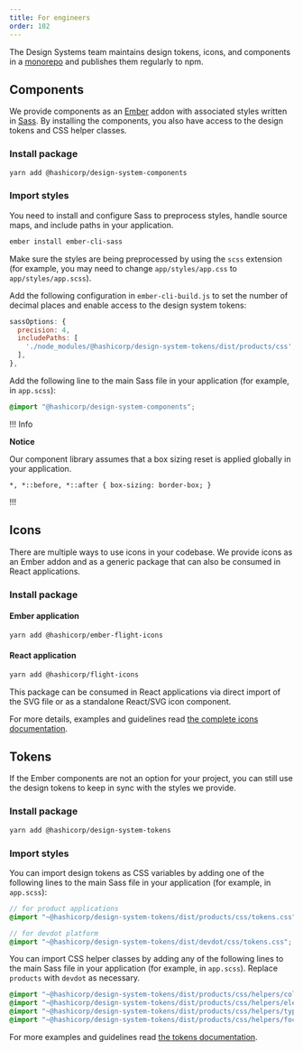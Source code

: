 ```yaml
---
title: For engineers
order: 102
---
```


The Design Systems team maintains design tokens, icons, and components in a [monorepo](https://github.com/hashicorp/design-system) and publishes them regularly to npm.

## Components

We provide components as an [Ember](https://emberjs.com/) addon with associated styles written in [Sass](https://sass-lang.com/). By installing the components, you also have access to the design tokens and CSS helper classes.

### Install package

```bash
yarn add @hashicorp/design-system-components
```

### Import styles

You need to install and configure Sass to preprocess styles, handle source maps, and include paths in your application.

```bash
ember install ember-cli-sass
```

Make sure the styles are being preprocessed by using the `scss` extension (for example, you may need to change `app/styles/app.css` to `app/styles/app.scss`).

Add the following configuration in `ember-cli-build.js` to set the number of decimal places and enable access to the design system tokens:

```js
sassOptions: {
  precision: 4,
  includePaths: [
    './node_modules/@hashicorp/design-system-tokens/dist/products/css',
  ],
},
```

Add the following line to the main Sass file in your application (for example, in `app.scss`):

```scss
@import "@hashicorp/design-system-components";
```

!!! Info

**Notice**

Our component library assumes that a box sizing reset is applied globally in your application.

`*, *::before, *::after { box-sizing: border-box; }`

!!!


## Icons

There are multiple ways to use icons in your codebase. We provide icons as an Ember addon and as a generic package that can also be consumed in React applications.

### Install package

#### Ember application

```bash
yarn add @hashicorp/ember-flight-icons
```

#### React application

```bash
yarn add @hashicorp/flight-icons
```

This package can be consumed in React applications via direct import of the SVG file or as a standalone React/SVG icon component.

For more details, examples and guidelines read [the complete icons documentation](/foundations/icons/).


## Tokens

If the Ember components are not an option for your project, you can still use the design tokens to keep in sync with the styles we provide.

### Install package

```bash
yarn add @hashicorp/design-system-tokens
```

### Import styles

You can import design tokens as CSS variables by adding one of the following lines to the main Sass file in your application (for example, in `app.scss`):

```scss
// for product applications
@import "~@hashicorp/design-system-tokens/dist/products/css/tokens.css";

// for devdot platform
@import "~@hashicorp/design-system-tokens/dist/devdot/css/tokens.css";
```

You can import CSS helper classes by adding any of the following lines to the main Sass file in your application (for example, in `app.scss`). Replace `products` with `devdot` as necessary.

```scss
@import "~@hashicorp/design-system-tokens/dist/products/css/helpers/colors.css";
@import "~@hashicorp/design-system-tokens/dist/products/css/helpers/elevation.css";
@import "~@hashicorp/design-system-tokens/dist/products/css/helpers/typography.css";
@import "~@hashicorp/design-system-tokens/dist/products/css/helpers/focus-ring.css";
```

For more examples and guidelines read [the tokens documentation](/foundations/tokens/).
